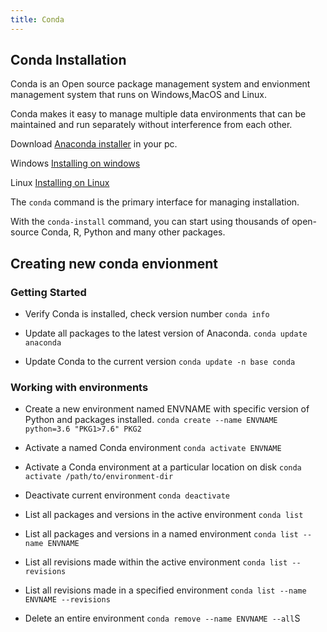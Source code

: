 ```yaml
---
title: Conda
---
```




## Conda Installation

Conda is an Open source package management system and envionment management system that runs on Windows,MacOS and Linux.

Conda makes it easy to manage multiple data environments that can be maintained and run separately without interference from each other.

Download [Anaconda installer](https://www.anaconda.com/products/individual#windows) in your pc.

Windows [Installing on windows](https://docs.anaconda.com/anaconda/install/windows/)

Linux [Installing on Linux](https://docs.anaconda.com/anaconda/install/linux/)

The `conda` command is the primary interface for managing installation.

With the `conda-install` command, you can start using thousands of open-source Conda, R, Python and many other packages.

## Creating new conda envionment

### Getting Started

* Verify Conda is installed, check version number	`conda info`

* Update all packages to the latest version of Anaconda.  `conda update anaconda`

* Update Conda to the current version `conda update -n base conda`

### Working with environments
* Create a new environment named ENVNAME with specific version of Python and packages installed.
`conda create --name ENVNAME python=3.6 "PKG1>7.6" PKG2`

* Activate a named Conda environment  `conda activate ENVNAME`

* Activate a Conda environment at a particular location on disk	`conda activate /path/to/environment-dir`

* Deactivate current environment `conda deactivate`

* List all packages and versions in the active environment	`conda list`

* List all packages and versions in a named environment `conda list --name ENVNAME`

* List all revisions made within the active environment	`conda list --revisions`

* List all revisions made in a specified environment `conda list --name ENVNAME --revisions`

* Delete an entire environment `conda remove --name ENVNAME --all`S